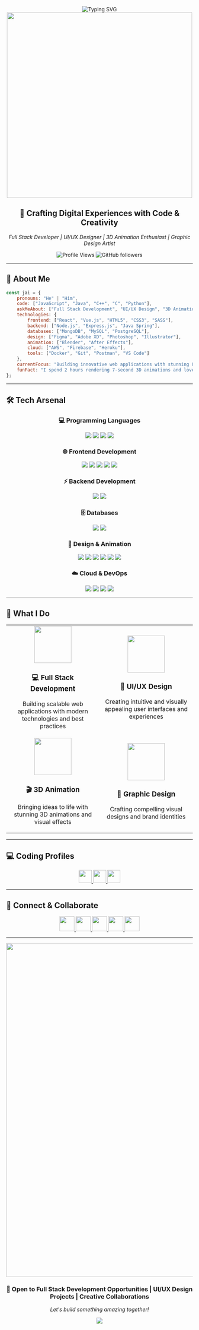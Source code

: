 <div align="center">
  <img src="https://readme-typing-svg.herokuapp.com?font=Orbitron&size=35&pause=1000&color=00D9FF&center=true&vCenter=true&width=600&lines=Hi+%F0%9F%91%8B%2C+I'm+Jai+Sandhu;Full+Stack+Developer;UI%2FUX+Designer;3D+Animation+Artist;Problem+Solver" alt="Typing SVG" />
</div>

<div align="center">
  <img src="https://user-images.githubusercontent.com/74038190/225813708-98b745f2-7d22-48cf-9150-083f1b00d6c9.gif" width="500">
</div>

<h2 align="center">🚀 Crafting Digital Experiences with Code & Creativity</h2>

<p align="center">
  <em>Full Stack Developer | UI/UX Designer | 3D Animation Enthusiast | Graphic Design Artist</em>
</p>

<div align="center">
  <img src="https://komarev.com/ghpvc/?username=jai-sandhu&label=Profile%20views&color=0e75b6&style=flat" alt="Profile Views" />
  <img src="https://img.shields.io/github/followers/jai-sandhu?label=Followers&style=social" alt="GitHub followers" />
</div>

---

## 💫 About Me

```javascript
const jai = {
    pronouns: "He" | "Him",
    code: ["JavaScript", "Java", "C++", "C", "Python"],
    askMeAbout: ["Full Stack Development", "UI/UX Design", "3D Animation", "Graphic Design"],
    technologies: {
        frontend: ["React", "Vue.js", "HTML5", "CSS3", "SASS"],
        backend: ["Node.js", "Express.js", "Java Spring"],
        databases: ["MongoDB", "MySQL", "PostgreSQL"],
        design: ["Figma", "Adobe XD", "Photoshop", "Illustrator"],
        animation: ["Blender", "After Effects"],
        cloud: ["AWS", "Firebase", "Heroku"],
        tools: ["Docker", "Git", "Postman", "VS Code"]
    },
    currentFocus: "Building innovative web applications with stunning UI/UX",
    funFact: "I spend 2 hours rendering 7-second 3D animations and love every minute of it! 🎬"
};
```

---

## 🛠️ Tech Arsenal

<div align="center">

### 💻 Programming Languages
<p>
  <img src="https://img.shields.io/badge/JavaScript-F7DF1E?style=for-the-badge&logo=javascript&logoColor=black" />
  <img src="https://img.shields.io/badge/Java-ED8B00?style=for-the-badge&logo=openjdk&logoColor=white" />
  <img src="https://img.shields.io/badge/C++-00599C?style=for-the-badge&logo=c%2B%2B&logoColor=white" />
  <img src="https://img.shields.io/badge/C-00599C?style=for-the-badge&logo=c&logoColor=white" />
</p>

### 🌐 Frontend Development
<p>
  <img src="https://img.shields.io/badge/React-20232A?style=for-the-badge&logo=react&logoColor=61DAFB" />
  <img src="https://img.shields.io/badge/Next.js-35495E?style=for-the-badge&logo=Next.js&logoColor=00000" />
  <img src="https://img.shields.io/badge/HTML5-E34F26?style=for-the-badge&logo=html5&logoColor=white" />
  <img src="https://img.shields.io/badge/CSS3-1572B6?style=for-the-badge&logo=css3&logoColor=white" />
  <img src="https://img.shields.io/badge/Sass-CC6699?style=for-the-badge&logo=sass&logoColor=white" />
</p>

### ⚡ Backend Development
<p>
  <img src="https://img.shields.io/badge/Node.js-43853D?style=for-the-badge&logo=node.js&logoColor=white" />
  <img src="https://img.shields.io/badge/Express.js-404D59?style=for-the-badge" />
</p>

### 🗄️ Databases
<p>
  <img src="https://img.shields.io/badge/MongoDB-4EA94B?style=for-the-badge&logo=mongodb&logoColor=white" />
  <img src="https://img.shields.io/badge/MySQL-005C84?style=for-the-badge&logo=mysql&logoColor=white" />
</p>

### 🎨 Design & Animation
<p>
  <img src="https://img.shields.io/badge/Figma-F24E1E?style=for-the-badge&logo=figma&logoColor=white" />
  <img src="https://img.shields.io/badge/Adobe%20XD-470137?style=for-the-badge&logo=Adobe%20XD&logoColor=#FF61F6" />
  <img src="https://img.shields.io/badge/Blender-%23F5792A.svg?style=for-the-badge&logo=blender&logoColor=white" />
  <img src="https://img.shields.io/badge/Adobe%20Photoshop-31A8FF?style=for-the-badge&logo=Adobe%20Photoshop&logoColor=black" />
  <img src="https://img.shields.io/badge/Adobe%20Illustrator-FF9A00?style=for-the-badge&logo=adobe%20illustrator&logoColor=white" />
  <img src="https://img.shields.io/badge/After%20Effects-9999FF?style=for-the-badge&logo=Adobe%20After%20Effects&logoColor=white" />
</p>

### ☁️ Cloud & DevOps
<p>
  <img src="https://img.shields.io/badge/AWS-232F3E?style=for-the-badge&logo=amazon-aws&logoColor=white" />
  <img src="https://img.shields.io/badge/Firebase-039BE5?style=for-the-badge&logo=Firebase&logoColor=white" />
  <img src="https://img.shields.io/badge/Docker-2496ED?style=for-the-badge&logo=docker&logoColor=white" />
  <img src="https://img.shields.io/badge/Git-F05032?style=for-the-badge&logo=git&logoColor=white" />
</p>

</div>

---

## 💼 What I Do

<div align="center">
  <table>
    <tr>
      <td align="center" width="50%">
        <img src="https://user-images.githubusercontent.com/74038190/212257467-871d32b7-e401-42e8-a166-fcfd7baa4c6b.gif" width="100">
        <h3>💻 Full Stack Development</h3>
        <p>Building scalable web applications with modern technologies and best practices</p>
      </td>
      <td align="center" width="50%">
        <img src="https://user-images.githubusercontent.com/74038190/212257454-16e3712e-945a-4ca2-b238-408ad0bf87e6.gif" width="100">
        <h3>🎨 UI/UX Design</h3>
        <p>Creating intuitive and visually appealing user interfaces and experiences</p>
      </td>
    </tr>
    <tr>
      <td align="center" width="50%">
        <img src="https://user-images.githubusercontent.com/74038190/212257465-7ce8d493-cac5-494e-982a-5a9deb852c4b.gif" width="100">
        <h3>🎬 3D Animation</h3>
        <p>Bringing ideas to life with stunning 3D animations and visual effects</p>
      </td>
      <td align="center" width="50%">
        <img src="https://user-images.githubusercontent.com/74038190/212257468-1e9a91f1-b626-4baa-b15d-5c385dfa7ed2.gif" width="100">
        <h3>🎨 Graphic Design</h3>
        <p>Crafting compelling visual designs and brand identities</p>
      </td>
    </tr>
  </table>
</div>

---


## 💻 Coding Profiles

<div align="center">
  <a href="https://leetcode.com/u/jaisandhu87/" target="_blank">
    <img src="https://img.shields.io/badge/-LeetCode-FFA116?style=for-the-badge&logo=LeetCode&logoColor=black" height="35px">
  </a>
  <a href="https://www.naukri.com/code360/profile/f0adf4d8-a4ab-40f9-a63f-0bf8c6d53a08" target="_blank">
    <img src="https://img.shields.io/badge/-Coding%20Ninjas-DD6620?style=for-the-badge&logoColor=white" height="35px">
  </a>
  <a href="https://www.hackerrank.com/profile/sjai16460" target="_blank">
    <img src="https://img.shields.io/badge/-Hackerrank-2EC866?style=for-the-badge&logo=HackerRank&logoColor=white" height="35px">
  </a>
</div>

---

## 🤝 Connect & Collaborate

<div align="center">
  <a href="https://linkedin.com/in/jai-sandhu" target="_blank">
    <img src="https://img.shields.io/badge/LinkedIn-0077B5?style=for-the-badge&logo=linkedin&logoColor=white" height="40px">
  </a>
  <a href="https://twitter.com/jai_sandhu_dev" target="_blank">
    <img src="https://img.shields.io/badge/Twitter-1DA1F2?style=for-the-badge&logo=twitter&logoColor=white" height="40px">
  </a>
  <a href="https://jai-sandhu.dev" target="_blank">
    <img src="https://img.shields.io/badge/Portfolio-FF5722?style=for-the-badge&logo=google-chrome&logoColor=white" height="40px">
  </a>
  <a href="mailto:jai.sandhu.dev@gmail.com" target="_blank">
    <img src="https://img.shields.io/badge/Gmail-D14836?style=for-the-badge&logo=gmail&logoColor=white" height="40px">
  </a>
  <a href="https://instagram.com/jai.sandhu.designs" target="_blank">
    <img src="https://img.shields.io/badge/Instagram-E4405F?style=for-the-badge&logo=instagram&logoColor=white" height="40px">
  </a>
</div>

---

<div align="center">
  <img src="https://user-images.githubusercontent.com/74038190/212284100-561aa473-3905-4a80-b561-0d28506553ee.gif" width="900">
</div>

<div align="center">
  <h3>💼 Open to Full Stack Development Opportunities | UI/UX Design Projects | Creative Collaborations</h3>
  <p><em>Let's build something amazing together!</em></p>
</div>

<div align="center">
  <img src="https://capsule-render.vercel.app/api?type=waving&color=gradient&height=100&section=footer&width=100%"/>
</div>
